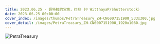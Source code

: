 ```yaml
---
title: 2023.06.25 - 佩特拉的宝库，约旦 (© WitthayaP/Shutterstock)
date: 2023.06.25 00:00:00
cover_index: /images/thumbs/PetraTreasury_ZH-CN6007151900_533x300.jpg
cover_detail: /images/PetraTreasury_ZH-CN6007151900_1920x1080.jpg
---
```


![PetraTreasury](/images/PetraTreasury_ZH-CN6007151900_1920x1080.jpg)
